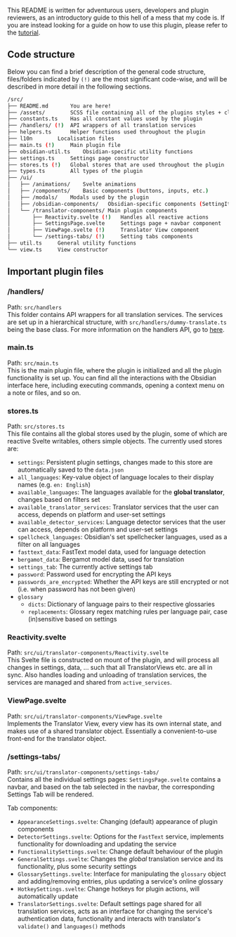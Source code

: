 This README is written for adventurous users, developers and plugin reviewers, as an
introductory guide to this hell of a mess that my code is. If you are instead looking for a
guide on how to use this plugin, please refer to the [tutorial](https://github.com/Fevol/obsidian-translate/blob/master/docs/TUTORIAL.md).

## Code structure

Below you can find a brief description of the general code structure, files/folders indicated by
`(!)` are the most significant code-wise, and will be described in more detail in the following sections.

```bash
/src/
├── README.md		You are here!
├── /assets/		SCSS file containing all of the plugins styles + classes
├── constants.ts	Has all constant values used by the plugin
├── /handlers/ (!)	API wrappers of all translation services
├── helpers.ts		Helper functions used throughout the plugin
├── l10n		Localisation files
├── main.ts (!)		Main plugin file	
├── obsidian-util.ts	Obsidian-specific utility functions 
├── settings.ts		Settings page constructor
├── stores.ts (!)	Global stores that are used throughout the plugin
├── types.ts		All types of the plugin
├── /ui/
│   ├── /animations/	Svelte animations
│   ├── /components/	Basic components (buttons, inputs, etc.)
│   ├── /modals/	Modals used by the plugin
│   ├── /obsidian-components/	Obsidian-specific components (SettingItem, ...)
│   └── /translator-components/ Main plugin components
│       ├── Reactivity.svelte (!)	Handles all reactive actions	
│       ├── SettingsPage.svelte		Settings page + navbar component
│       ├── ViewPage.svelte (!)		Translator View component
│       └── /settings-tabs/ (!)	 	Setting tabs components	
├── util.ts		General utility functions
└── view.ts		View constructor
```

## Important plugin files

### /handlers/

Path: `src/handlers`<br>
This folder contains API wrappers for all translation services. The services are set up in a hierarchical structure,
with `src/handlers/dummy-translate.ts` being the base class. For more information on the handlers API, go to [here](https://github.com/Fevol/obsidian-translate/tree/master/src/handlers/README.md).

### main.ts

Path: `src/main.ts`<br>
This is the main plugin file, where the plugin is initialized and all the plugin functionality is set up.
You can find all the interactions with the Obsidian interface here, including executing commands, opening a
context menu on a note or files, and so on.

### stores.ts

Path: `src/stores.ts`<br>
This file contains all the global stores used by the plugin, some of which are reactive Svelte writables,
others simple objects. The currently used stores are:

- `settings`: Persistent plugin settings, changes made to this store are automatically saved to the `data.json`
- `all_languages`: Key-value object of language locales to their display names (e.g. `en: English`)
- `available_languages`: The languages available for the **global translator**, changes based on filters set
- `available_translator_services`: Translator services that the user can access, depends on platform and user-set settings
- `available_detector_services`: Language detector services that the user can access, depends on platform and user-set settings
- `spellcheck_languages`: Obsidian's set spellchecker languages, used as a filter on all languages
- `fasttext_data`: FastText model data, used for language detection
- `bergamot_data`: Bergamot model data, used for translation
- `settings_tab`: The currently active settings tab
- `password`: Password used for encrypting the API keys
- `passwords_are_encrypted`: Whether the API keys are still encrypted or not (i.e. when password has not been given)
- `glossary`
  - `dicts`: Dictionary of language pairs to their respective glossaries
  - `replacements`: Glossary regex matching rules per language pair, case (in)sensitive based on settings

### Reactivity.svelte

Path: `src/ui/translator-components/Reactivity.svelte`<br>
This Svelte file is constructed on mount of the plugin, and will process all changes in settings, data, ...
such that all TranslatorViews etc. are all in sync. Also handles loading and unloading of translation services, the services
are managed and shared from `active_services`.

### ViewPage.svelte

Path: `src/ui/translator-components/ViewPage.svelte`<br>
Implements the Translator View, every view has its own internal state, and makes use of a shared translator
object. Essentially a convenient-to-use front-end for the translator object.

### /settings-tabs/

Path: `src/ui/translator-components/settings-tabs/`<br>
Contains all the individual settings pages: `SettingsPage.svelte` contains a navbar, and
based on the tab selected in the navbar, the corresponding Settings Tab will be rendered.

Tab components:

- `AppearanceSettings.svelte`: Changing (default) appearance of plugin components
- `DetectorSettings.svelte`: Options for the `FastText` service, implements functionality for downloading and updating the service
- `FunctionalitySettings.svelte`: Change default behaviour of the plugin
- `GeneralSettings.svelte`: Changes the _global_ translation service and its functionality, plus some security settings
- `GlossarySettings.svelte`: Interface for manipulating the `glossary` object and adding/removing entries, plus updating a service's online glossary
- `HotkeySettings.svelte`: Change hotkeys for plugin actions, will automatically update
- `TranslatorSettings.svelte`: Default settings page shared for all translation services, acts as an interface for changing the
  service's authentication data, functionality and interacts with translator's `validate()` and `languages()` methods
